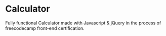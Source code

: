 # Calculator
Fully functional Calculator made with Javascript &amp; jQuery in the process of freecodecamp front-end certification.
